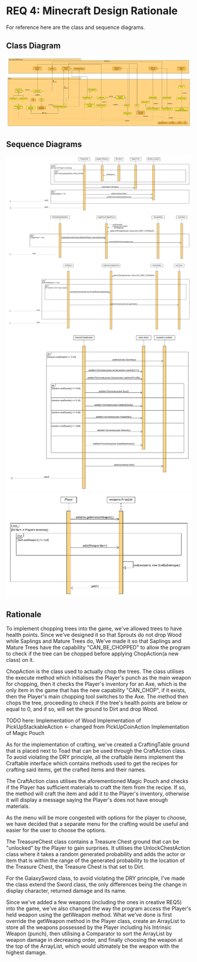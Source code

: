# REQ 4: Minecraft Design Rationale

For reference here are the class and sequence diagrams.

## Class Diagram

![ass3 req4 class diagram](./Ass3_REQ4_class.png "Ass3 REQ4 Class Diagram")

## Sequence Diagrams

![ass3 req4 sequence diagram](./Ass3_REQ4_sequence_01.png)
![ass3 req4 sequence diagram](./Ass3_REQ4_sequence_02.png)
![ass3 req4 sequence diagram](./Ass3_REQ4_sequence_03.png)
![ass3 req4 sequence diagram](./Ass3_REQ4_sequence_04.png)
![ass3 req4 sequence diagram](./Ass3_REQ4_sequence_05.png)

## Rationale

To implement chopping trees into the game, we've allowed trees to have health points. Since we've
designed it so that Sprouts do not drop Wood while Saplings and Mature Trees do, We've made it
so that Saplings and Mature Trees have the capability "CAN_BE_CHOPPED" to allow the program to check
if the tree can be chopped before applying ChopAction(a new class) on it. 

ChopAction is the class used to actually chop the trees. The class utilises the execute method which
initialises the Player's punch as the main weapon for chopping, then it checks the Player's inventory
for an Axe, which is the only item in the game that has the new capability "CAN_CHOP", if it exists,
then the Player's main chopping tool switches to the Axe. The method then chops the tree, proceeding to
check if the tree's health points are below or equal to 0, and if so, will set the ground to Dirt and
drop Wood.

TODO here:
Implementation of Wood
Implementation of PickUpStackableAction <- changed from PickUpCoinAction
Implementation of Magic Pouch

As for the implementation of crafting, we've created a CraftingTable ground that is placed next to Toad
that can be used through the CraftAction class. To avoid violating the DRY principle, all the craftable items 
implement the Craftable interface which contains methods used to get the recipes for crafting said items, 
get the crafted items and their names.

The CraftAction class utilises the aforementioned Magic Pouch and checks if the Player has sufficient materials
to craft the item from the recipe. If so, the method will craft the item and add it to the Player's 
inventory, otherwise it will display a message saying the Player's does not have enough materials.

As the menu will be more congested with options for the player to choose, we have decided that a separate menu
for the crafting would be useful and easier for the user to choose the options.

The TreasureChest class contains a Treasure Chest ground that can be "unlocked" by the Player to 
gain surprises. It utilises the UnlockChestAction class where it takes a random generated probability
and adds the actor or item that is within the range of the generated probability to the location of 
the Treasure Chest, the Treasure Chest is that set to Dirt.

For the GalaxySword class, to avoid violating the DRY principle, I've made the class extend the Sword class, the
only differences being the change in display character, returned damage and its name.

Since we've added a few weapons (including the ones in creative REQ5) into the game, we've also changed the
way the program access the Player's held weapon using the getWeapon method. What we've done is first override the
getWeapon method in the Player class, create an ArrayList to store all the weapons possessed by the Player including
his Intrinsic Weapon (punch), then utilising a Comparator to sort the ArrayList by weapon damage in decreasing order,
and finally choosing the weapon at the top of the ArrayList, which would ultimately be the weapon with the highest
damage.

